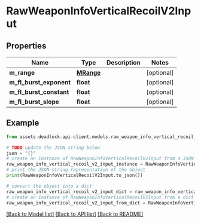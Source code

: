 # RawWeaponInfoVerticalRecoilV2Input


## Properties

Name | Type | Description | Notes
------------ | ------------- | ------------- | -------------
**m_range** | [**MRange**](MRange.md) |  | [optional] 
**m_fl_burst_exponent** | **float** |  | [optional] 
**m_fl_burst_constant** | **float** |  | [optional] 
**m_fl_burst_slope** | **float** |  | [optional] 

## Example

```python
from assets-deadlock-api-client.models.raw_weapon_info_vertical_recoil_v2_input import RawWeaponInfoVerticalRecoilV2Input

# TODO update the JSON string below
json = "{}"
# create an instance of RawWeaponInfoVerticalRecoilV2Input from a JSON string
raw_weapon_info_vertical_recoil_v2_input_instance = RawWeaponInfoVerticalRecoilV2Input.from_json(json)
# print the JSON string representation of the object
print(RawWeaponInfoVerticalRecoilV2Input.to_json())

# convert the object into a dict
raw_weapon_info_vertical_recoil_v2_input_dict = raw_weapon_info_vertical_recoil_v2_input_instance.to_dict()
# create an instance of RawWeaponInfoVerticalRecoilV2Input from a dict
raw_weapon_info_vertical_recoil_v2_input_from_dict = RawWeaponInfoVerticalRecoilV2Input.from_dict(raw_weapon_info_vertical_recoil_v2_input_dict)
```
[[Back to Model list]](../README.md#documentation-for-models) [[Back to API list]](../README.md#documentation-for-api-endpoints) [[Back to README]](../README.md)


